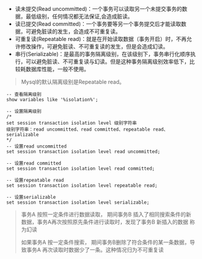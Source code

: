 - 读未提交(Read uncommitted)：一个事务可以读取另一个未提交事务的数据，最低级别，任何情况都无法保证,会造成脏读。
- 读已提交(Read committed)：一个事务要等另一个事务提交后才能读取数据，可避免脏读的发生，会造成不可重复读。
- 可重复读(Repeatable read)：就是在开始读取数据（事务开启）时，不再允许修改操作，可避免脏读、不可重复读的发生，但是会造成幻读。
- 串行(Serializable)：是最高的事务隔离级别，在该级别下，事务串行化顺序执行，可以避免脏读、不可重复读与幻读。但是这种事务隔离级别效率低下，比较耗数据库性能，一般不使用。

>  Mysql的默认隔离级别是Repeatable read。

~~~mysql
-- 查看隔离级别 
show variables like '%isolation%'; 

-- 设置隔离级别
/*
set session transaction isolation level 级别字符串
级别字符串：read uncommitted、read committed、repeatable read、serializable
*/
-- 设置read uncommitted
set session transaction isolation level read uncommitted;
 
-- 设置read committed
set session transaction isolation level read committed;
 
-- 设置repeatable read
set session transaction isolation level repeatable read;
 
-- 设置serializable
set session transaction isolation level serializable;
~~~

> 事务A 按照一定条件进行数据读取， 期间事务B 插入了相同搜索条件的新数据，事务A再次按照原先条件进行读取时，发现了事务B 新插入的数据 称为幻读
>
> 如果事务A 按一定条件搜索， 期间事务B删除了符合条件的某一条数据，导致事务A 再次读取时数据少了一条。这种情况归为不可重复读

